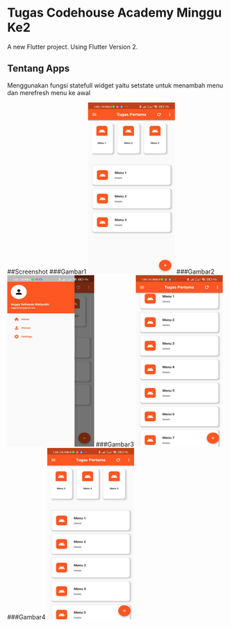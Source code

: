 # Tugas Codehouse Academy Minggu Ke2
A new Flutter project. Using Flutter Version 2.
## Tentang Apps

Menggunakan fungsi statefull widget yaitu setstate untuk menambah menu dan merefresh menu ke awal

##Screenshot
###Gambar1
<img src="https://raw.githubusercontent.com/anggasetiawanw/Tugas-Minggu2-CodeHouse-Academy/main/assets/ScreenShot/Screenshot%20(1).jpeg" width="200" height="395">
###Gambar2
<img src="https://raw.githubusercontent.com/anggasetiawanw/Tugas-Minggu2-CodeHouse-Academy/main/assets/ScreenShot/Screenshot%20(2).jpeg" width="200" height="395">
###Gambar3
<img src="https://raw.githubusercontent.com/anggasetiawanw/Tugas-Minggu2-CodeHouse-Academy/main/assets/ScreenShot/Screenshot%20(3).jpeg" width="200" height="395">
###Gambar4
<img src="https://raw.githubusercontent.com/anggasetiawanw/Tugas-Minggu2-CodeHouse-Academy/main/assets/ScreenShot/Screenshot%20(4).jpeg" width="200" height="395">
